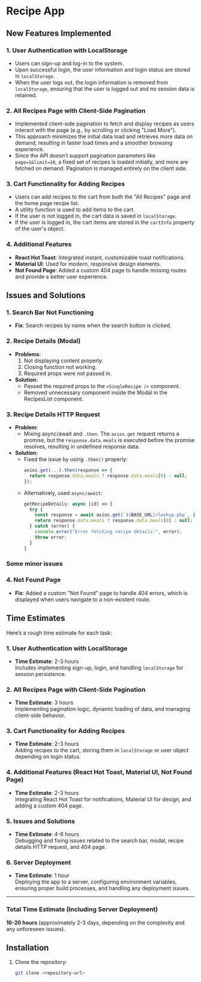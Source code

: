 # Recipe App

## New Features Implemented

### 1. User Authentication with LocalStorage
- Users can sign-up and log-in to the system.
- Upon successful login, the user information and login status are stored in `localStorage`.
- When the user logs out, the login information is removed from `localStorage`, ensuring that the user is logged out and no session data is retained.

### 2. All Recipes Page with Client-Side Pagination
- Implemented client-side pagination to fetch and display recipes as users interact with the page (e.g., by scrolling or clicking "Load More").
- This approach minimizes the initial data load and retrieves more data on demand, resulting in faster load times and a smoother browsing experience.
- Since the API doesn’t support pagination parameters like `page=1&limit=10`, a fixed set of recipes is loaded initially, and more are fetched on demand. Pagination is managed entirely on the client side.

### 3. Cart Functionality for Adding Recipes
- Users can add recipes to the cart from both the "All Recipes" page and the home page recipe list.
- A utility function is used to add items to the cart.
- If the user is not logged in, the cart data is saved in `localStorage`.
- If the user is logged in, the cart items are stored in the `cartInfo` property of the user's object.

### 4. Additional Features
- **React Hot Toast**: Integrated instant, customizable toast notifications.
- **Material UI**: Used for modern, responsive design elements.
- **Not Found Page**: Added a custom 404 page to handle missing routes and provide a better user experience.

## Issues and Solutions

### 1. Search Bar Not Functioning
- **Fix**: Search recipes by name when the search button is clicked.

### 2. Recipe Details (Modal)
- **Problems**:
  1. Not displaying content properly.
  2. Closing function not working.
  3. Required props were not passed in.
- **Solution**:
  - Passed the required props to the `<SingleRecipe />` component.
  - Removed unnecessary component inside the Modal in the RecipesList component.

### 3. Recipe Details HTTP Request
- **Problem**: 
  - Mixing async/await and `.then`. The `axios.get` request returns a promise, but the `response.data.meals` is executed before the promise resolves, resulting in undefined response data.
- **Solution**:
  - Fixed the issue by using `.then()` properly:
    ```javascript
    axios.get(...).then(response => {
      return response.data.meals ? response.data.meals[0] : null;
    });
    ```
  - Alternatively, used `async/await`:
    ```javascript
    getRecipeDetails: async (id) => {
      try {
        const response = await axios.get(`${BASE_URL}/lookup.php`, { params: { i: id } });
        return response.data.meals ? response.data.meals[0] : null;
      } catch (error) {
        console.error("Error fetching recipe details:", error);
        throw error;
      }
    }
    ```
### Some minor issues 
### 4. Not Found Page 
- **Fix**: Added a custom "Not Found" page to handle 404 errors, which is displayed when users navigate to a non-existent route.

## Time Estimates

Here’s a rough time estimate for each task:

### 1. User Authentication with LocalStorage
- **Time Estimate**: 2-3 hours  
  Includes implementing sign-up, login, and handling `localStorage` for session persistence.

### 2. All Recipes Page with Client-Side Pagination
- **Time Estimate**: 3 hours  
  Implementing pagination logic, dynamic loading of data, and managing client-side behavior.

### 3. Cart Functionality for Adding Recipes
- **Time Estimate**: 2-3 hours  
  Adding recipes to the cart, storing them in `localStorage` or user object depending on login status.

### 4. Additional Features (React Hot Toast, Material UI, Not Found Page)
- **Time Estimate**: 2-3 hours  
  Integrating React Hot Toast for notifications, Material UI for design, and adding a custom 404 page.

### 5. Issues and Solutions
- **Time Estimate**: 4-6 hours  
  Debugging and fixing issues related to the search bar, modal, recipe details HTTP request, and 404 page.

### 6. Server Deployment
- **Time Estimate**: 1 hour  
  Deploying the app to a server, configuring environment variables, ensuring proper build processes, and handling any deployment issues.

---

### Total Time Estimate (Including Server Deployment)
**16-20 hours** (approximately 2-3 days, depending on the complexity and any unforeseen issues).

## Installation

1. Clone the repository:
   ```bash
   git clone <repository-url>
